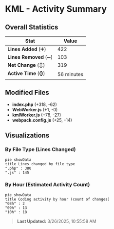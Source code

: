 # KML - Activity Summary 

## Overall Statistics

| Stat                   | Value                                                             |
| ---------------------- | ----------------------------------------------------------------- |
| **Lines Added** (➕)   | 422                                          |
| **Lines Removed** (➖) | 103                                        |
| **Net Change** (↕)    | 319                |
| **Active Time** (⌚)   | 56 minutes |


## Modified Files
- **index.php** (+318, -62)
- **WebWorker.js** (+1, -0)
- **kmlWorker.js** (+78, -27)
- **webpack.config.js** (+25, -14)

## Visualizations

### By File Type (Lines Changed)

```mermaid
pie showData
title Lines changed by file type
".php" : 380
".js" : 145
```

### By Hour (Estimated Activity Count)

```mermaid
pie showData
title Coding activity by hour (count of changes)
"08h" : 2
"09h" : 13
"10h" : 18
```


> **Last Updated:** 3/26/2025, 10:55:58 AM